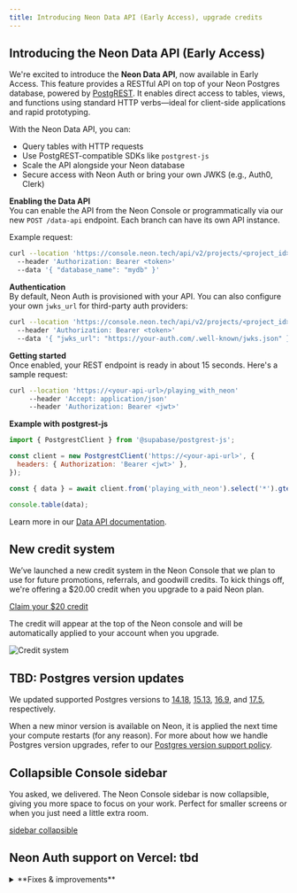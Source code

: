 ```yaml
---
title: Introducing Neon Data API (Early Access), upgrade credits
---
```


## Introducing the Neon Data API (Early Access)

We're excited to introduce the **Neon Data API**, now available in Early Access. This feature provides a RESTful API on top of your Neon Postgres database, powered by [PostgREST](https://postgrest.org). It enables direct access to tables, views, and functions using standard HTTP verbs—ideal for client-side applications and rapid prototyping.

With the Neon Data API, you can:

- Query tables with HTTP requests
- Use PostgREST-compatible SDKs like `postgrest-js`
- Scale the API alongside your Neon database
- Secure access with Neon Auth or bring your own JWKS (e.g., Auth0, Clerk)

**Enabling the Data API**  
You can enable the API from the Neon Console or programmatically via our new `POST /data-api` endpoint. Each branch can have its own API instance.

Example request:

```bash
curl --location 'https://console.neon.tech/api/v2/projects/<project_id>/branches/<branch_id>/data-api'
  --header 'Authorization: Bearer <token>'
  --data '{ "database_name": "mydb" }'
```

**Authentication**  
By default, Neon Auth is provisioned with your API. You can also configure your own `jwks_url` for third-party auth providers:

```bash
curl --location 'https://console.neon.tech/api/v2/projects/<project_id>/branches/<branch_id>/data-api'
  --header 'Authorization: Bearer <token>'
  --data '{ "jwks_url": "https://your-auth.com/.well-known/jwks.json" }'
```

**Getting started**  
Once enabled, your REST endpoint is ready in about 15 seconds. Here's a sample request:

```bash
curl --location 'https://<your-api-url>/playing_with_neon'
     --header 'Accept: application/json'
     --header 'Authorization: Bearer <jwt>'
```

**Example with postgrest-js**

```javascript
import { PostgrestClient } from '@supabase/postgrest-js';

const client = new PostgrestClient('https://<your-api-url>', {
  headers: { Authorization: 'Bearer <jwt>' },
});

const { data } = await client.from('playing_with_neon').select('*').gte('value', 0.5);

console.table(data);
```

Learn more in our [Data API documentation](/docs/guides/data-api).

## New credit system

We’ve launched a new credit system in the Neon Console that we plan to use for future promotions, referrals, and goodwill credits. To kick things off, we're offering a $20.00 credit when you upgrade to a paid Neon plan.

[Claim your $20 credit](https://t.co/RryvWZIxWX)

The credit will appear at the top of the Neon console and will be automatically applied to your account when you upgrade.

![Credit system](/docs/relnotes/credit_system.png)

## TBD: Postgres version updates

We updated supported Postgres versions to [14.18](https://www.postgresql.org/docs/release/14.18/), [15.13](https://www.postgresql.org/docs/release/15.13/), [16.9](https://www.postgresql.org/docs/release/16.9/), and [17.5](https://www.postgresql.org/docs/release/17.5/), respectively.

When a new minor version is available on Neon, it is applied the next time your compute restarts (for any reason). For more about how we handle Postgres version upgrades, refer to our [Postgres version support policy](/docs/postgresql/postgres-version-policy).

## Collapsible Console sidebar

You asked, we delivered. The Neon Console sidebar is now collapsible, giving you more space to focus on your work. Perfect for smaller screens or when you just need a little extra room.

[sidebar collapsible](/docs/relnotes/collapsible_sidebar.png)

## Neon Auth support on Vercel: tbd

<details>

<summary>**Fixes & improvements**</summary>

- **Neon MCP Server**

  - We added a new MCP client authentication request dialog to the remote Neon MCP Server that displays the MCP client's name, website, and redirect URIs before authentication begins. The approvals are saved to a signed cookie for subsequent authentication requests.

- **Private Networking**

  - Fixed an issue that prevented some Private Networking users from using Private DNS.

- **Neon Console**

  - We added support for transferring multiple projects from one organization to another.

    [multiple project transfer](/docs/relnotes/multiple_project_transfer.png)

    - Updated the **Create project** modal launched from the **New Project** button on the Projects page to use the same newer modal used elsewhere in the console.
    - The new **Backup & Restore** page (available to Early Access users) which supports snapshots can now be enabled via a toggle on the Restore page in the Neon console. The toggle lets you switch back and forth between the new Backup & Restore page and the current restore page. To learn more, see [Backup & Restore](https://neon.tech/docs/guides/backup-restore).

      [backup & restore toggle](/docs/relnotes/backup_restore_toggle.png)

- **Neon API**

  - The [Retrieve project consumption metrics](https://api-docs.neon.tech/reference/getconsumptionhistoryperproject) API now returns a `logical_size_bytes_hour` value, which is the logical data size consumed on an hourly basis.

- **Drizzle Studio update**

  The Drizzle Studio integration that powers the **Tables** page in the Neon Console has been updated to version 1.0.21. For the latest improvements and fixes, see the [Neon Drizzle Studio Integration Changelog](https://github.com/neondatabase/neon-drizzle-studio-changelog/blob/main/CHANGELOG.md).



- **Fixes**

  - Fixed an issue that caused a `Org not found` error to be displayed in the Neon Console immediately after creating a new org.

</details>
